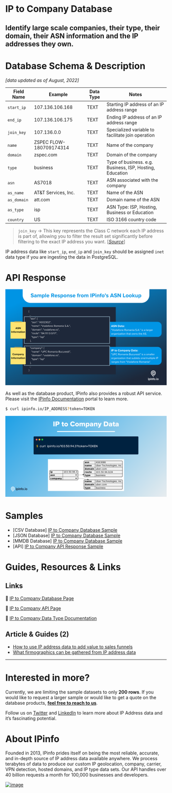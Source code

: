 # IP to Company Database

## Identify large scale companies, their type, their domain, their ASN information and the IP addresses they own.

# Database Schema & Description

*[data updated as of August, 2022]*

| Field Name | Example | Data Type | Notes |
| --- | --- | --- | --- |
| `start_ip` | 107.136.106.168 | TEXT | Starting IP address of an IP address range |
| `end_ip` | 107.136.106.175 | TEXT | Ending IP address of an IP address range |
| `join_key` | 107.136.0.0 | TEXT | Specialized variable to facilitate join operation |
| `name` | ZSPEC FLOW-180709174314 | TEXT | Name of the company |
| `domain` | zspec.com | TEXT | Domain of the company |
| `type` | business | TEXT | Type of business. e.g. Business, ISP, Hosting, Education |
| `asn` | AS7018 | TEXT | ASN associated with the company |
| `as_name` | AT&T Services, Inc. | TEXT | Name of the ASN |
| `as_domain` | att.com | TEXT | Domain name of the ASN |
| `as_type` | isp | TEXT | ASN Type: ISP, Hosting, Business or Education |
| `country` | US | TEXT | ISO 3166 country code |

> `join_key` → This key represents the Class C network each IP address is part of, allowing you to filter the result set significantly before filtering to the exact IP address you want. [[*Source*](https://ipinfo.io/blog/ingesting-ipinfo-geolocation-data-with-postgresql-13/)]
> 

IP address data like `start_ip`, `end_ip` and `join_key` should be assigned `inet` data type if you are ingesting the data in PostgreSQL.

# API Response

![IP to Company API Response](../assets/IP_to_Company_API_example.png)

As well as the database product, IPinfo also provides a robust API service. Please visit the [IPinfo Documentation](https://ipinfo.io/developers) portal to learn more.

```bash
$ curl ipinfo.io/IP_ADDRESS?token=TOKEN
```

![IP to Company (1).png](../assets/IP_to_Company.png)

# Samples

- [CSV Database] [IP to Company Database Sample](/IP%20to%20Company/ip_company_sample.csv)
- [JSON Database] [IP to Company Database Sample](/IP%20to%20Company/ip_company_sample.json)
- [MMDB Database] [IP to Company Database Sample](/IP%20to%20Company/ip_company_sample.mmdb)
- [API] [IP to Company API Response Sample](/IP%20to%20Company/ip_company_api_sample.json)

# Guides, Resources & Links

## Links

🔗 [IP to Company Database Page](https://ipinfo.io/products/ip-company-database)

🔗 [IP to Company API Page](https://ipinfo.io/products/ip-company-api)

🔗 [IP to Company Data Type Documentation](https://ipinfo.io/developers/data-types#company-data)

## Article & Guides (2)

- [How to use IP address data to add value to sales funnels](https://ipinfo.io/blog/how-to-use-ip-address-data-to-add-value-to-sales-funnels/)
- [What firmographics can be gathered from IP address data](https://ipinfo.io/blog/company-data-from-ip-address/)

---

# Interested in more?

Currently, we are limiting the sample datasets to only **200 rows**. If you would like to request a larger sample or would like to get a quote on the database products, **[feel free to reach to us](https://ipinfo.io/products/ip-database-download#request_form)**.

Follow us on [Twitter](https://twitter.com/ipinfoio) and [LinkedIn](https://www.linkedin.com/company/ipinfo/) to learn more about IP Address data and it’s fascinating potential.

# About IPinfo

Founded in 2013, IPinfo prides itself on being the most reliable, accurate, and in-depth source of IP address data available anywhere. We process terabytes of data to produce our custom IP geolocation, company, carrier, VPN detection, hosted domains, and IP type data sets. Our API handles over 40 billion requests a month for 100,000 businesses and developers.

[![image](https://avatars3.githubusercontent.com/u/15721521?s=128&u=7bb7dde5c4991335fb234e68a30971944abc6bf3&v=4)](https://ipinfo.io/)